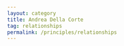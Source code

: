 ```yaml
---
layout: category
title: Andrea Della Corte
tag: relationships
permalink: /principles/relationships
---
```

